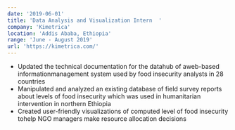 ```yaml
---
date: '2019-06-01'
title: 'Data Analysis and Visualization Intern  '
company: 'Kimetrica'
location: 'Addis Ababa, Ethiopia'
range: 'June - August 2019'
url: 'https://kimetrica.com/'
---
```


- Updated the technical documentation for the datahub of aweb-based informationmanagement system used by food insecurity analysts in 28 countries
- Manipulated and analyzed an existing database of field survey reports about levels of food insecurity which was used in humanitarian intervention in northern Ethiopia
- Created user-friendly visualizations of computed level of food insecurity tohelp NGO managers make resource allocation decisions
